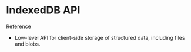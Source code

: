 # IndexedDB API
[Reference](https://developer.mozilla.org/en-US/docs/Web/API/IndexedDB_API)

- Low-level API for client-side storage of structured data, including files and blobs.

